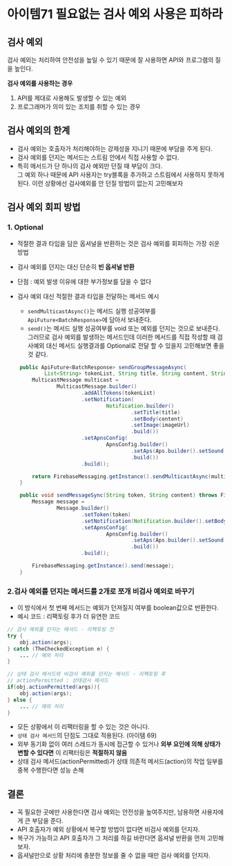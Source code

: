 # 아이템71 필요없는 검사 예외 사용은 피하라


## 검사 예외 

검사 예외는 처리하여 안전성을 높일 수 있기 때문에 잘 사용하면 API와 프로그램의 질을 높인다.

**검사 예외를 사용하는 경우**
1. API를 제대로 사용해도 발생할 수 있는 예외
2. 프로그래머가 의미 있는 조치를 취할 수 있는 경우 


## 검사 예외의 한계
- 검사 예외는 호출자가 처리해야하는 강제성을 지니기 때문에 부담을 주게 된다.
- 검사 예외를 던지는 메서드는 스트림 안에서 직접 사용할 수 없다.
- 특히 메서드가 단 하나의 검사 예외만 던질 때 부담이 크다.   
  그 예외 하나 때문에 API 사용자는 try블록을 추가하고 스트림에서 사용하지 못하게 된다. 이런 상황에선 검사예외를 안 던질 방법이 없는지 고민해보자

## 검사 예외 회피 방법

### 1. Optional 
- 적절한 결과 타입을 담은 옵셔널을 반환하는 것은 검사 예외를 회피하는 가장 쉬운 방법
- 검사 예외를 던지는 대신 단순히 **빈 옵셔널 반환**
- 단점 : 예외 발생 이유에 대한 부가정보를 담을 수 없다

- 검사 예외 대신 적절한 결과 타입을 전달하는 메서드 예시 
  - `sendMulticastAsync()`는 메서드 실행 성공여부를 `ApiFuture<BatchResponse>`에 담아서 보내준다.
  - `send()`는 메서드 실행 성공여부를 void 또는 예외를 던지는 것으로 보내준다. 그러므로 검사 예외를 발생하는 메서드인데 이러한 메서드를 직접 작성할 때 검사예외 대신 메서드 실행결과를 Optional로 전달 할 수 있을지 고민해보면 좋을 것 같다.

```java
    public ApiFuture<BatchResponse> sendGroupMessageAsync(
            List<String> tokenList, String title, String content, String imageUrl) {
        MulticastMessage multicast =
                MulticastMessage.builder()
                        .addAllTokens(tokenList)
                        .setNotification(
                                Notification.builder()
                                        .setTitle(title)
                                        .setBody(content)
                                        .setImage(imageUrl)
                                        .build())
                        .setApnsConfig(
                                ApnsConfig.builder()
                                        .setAps(Aps.builder().setSound("default").build())
                                        .build())
                        .build();

        return FirebaseMessaging.getInstance().sendMulticastAsync(multicast);
    }

    public void sendMessageSync(String token, String content) throws FirebaseMessagingException {
        Message message =
                Message.builder()
                        .setToken(token)
                        .setNotification(Notification.builder().setBody(content).build())
                        .setApnsConfig(
                                ApnsConfig.builder()
                                        .setAps(Aps.builder().setSound("default").build())
                                        .build())
                        .build();

        FirebaseMessaging.getInstance().send(message);
    }
```


### 2.검사 예외를 던지는 메서드를 2개로 쪼개 비검사 예외로 바꾸기
- 이 방식에서 첫 번째 메서드는 예외가 던져질지 여부를 boolean값으로 반환한다.
- 예시 코드 : 리팩토링 후가 더 유연한 코드   
```java
// 검사 예외를 던지는 메서드 - 리팩토링 전
try {
	obj.action(args);
} catch (TheCheckedException e) {
	... // 예외 처리
}

// 상태 검사 메서드와 비검사 예외를 던지는 메서드 - 리팩토링 후
// actionPermitted : 상태검사 메서드
if(obj.actionPermitted(args)){
	obj.action(args);
} else {
	... // 예외 처리
}
```

- 모든 상황에서 이 리팩터링을 할 수 있는 것은 아니다.
- `상태 검사 메서드`의 단점도 그대로 적용된다. (아이템 69)
- 외부 동기화 없이 여러 스레드가 동시에 접근할 수 있거나 **외부 요인에 의해 상태가 변할 수 있다면** 이 리팩터링은 **적절하지 않음**
- 상태 검사 메서드(actionPermitted)가 상태 의존적 메서드(action)의 작업 일부를 중복 수행한다면 성능 손해

## 결론
- 꼭 필요한 곳에만 사용한다면 검사 예외는 안전성을 높여주지만, 남용하면 사용자에게 큰 부담을 준다.
- API 호출자가 예외 상황에서 복구할 방법이 없다면 비검사 예외를 던지자.
- 복구가 가능하고 API 호출자가 그 처리를 하길 바란다면 옵셔널 반환을 먼저 고민해보자.
- 옵셔널만으로 상황 처리에 충분한 정보를 줄 수 없을 때만 검사 예외를 던지자.


